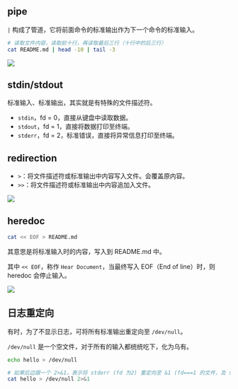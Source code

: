 ## pipe

`|` 构成了管道，它将前面命令的标准输出作为下一个命令的标准输入。

```bash
# 读取文件内容，读取前十行，再读取最后三行（十行中的后三行）
cat README.md | head -10 | tail -3
```

![](https://cdn.jsdelivr.net/gh/Merlin218/image-storage/picGo/202207182058296.png)


## stdin/stdout

标准输入、标准输出，其实就是有特殊的文件描述符。
- `stdin`，fd = 0，直接从键盘中读取数据。
- `stdout`，fd = 1，直接将数据打印至终端。
- `stderr`，fd = 2，标准错误，直接将异常信息打印至终端。

## redirection

- `>`：将文件描述符或标准输出中内容写入文件。会覆盖原内容。
- `>>`：将文件描述符或标准输出中内容追加入文件。

![](https://cdn.jsdelivr.net/gh/Merlin218/image-storage/picGo/202207182102150.png)

## heredoc
```bash
cat << EOF > README.md
```

其意思是将标准输入时的内容，写入到 README.md 中。

其中 `<< EOF`，称作 `Hear Document`，当最终写入 EOF（End of line）时，则 heredoc 会停止输入。

![](https://cdn.jsdelivr.net/gh/Merlin218/image-storage/picGo/202207182112507.png)

## 日志重定向

有时，为了不显示日志，可将所有标准输出重定向至 `/dev/null`。

`/dev/null` 是一个空文件，对于所有的输入都统统吃下，化为乌有。

```bash
echo hello > /dev/null

# 如果后边跟一个 2>&1，表示将 stderr (fd 为2) 重定向至 &1 (fd===1 的文件，及 stdout)
cat hello > /dev/null 2>&1
```